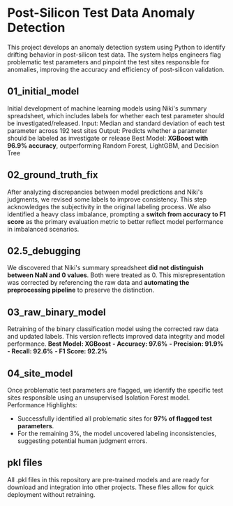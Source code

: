 # Post-Silicon Test Data Anomaly Detection
This project develops an anomaly detection system using Python to identify drifting behavior in post-silicon test data. The system helps engineers flag problematic test parameters and pinpoint the test sites responsible for anomalies, improving the accuracy and efficiency of post-silicon validation.

## 01_initial_model
Initial development of machine learning models using Niki's summary spreadsheet, which includes labels for whether each test parameter should be investigated/released.
Input: Median and standard deviation of each test parameter across 192 test sites
Output: Predicts whether a parameter should be labeled as investigate or release
Best Model: **XGBoost with 96.9% accuracy**, outperforming Random Forest, LightGBM, and Decision Tree

## 02_ground_truth_fix
After analyzing discrepancies between model predictions and Niki's judgments, we revised some labels to improve consistency. This step acknowledges the subjectivity in the original labeling process.
We also identified a heavy class imbalance, prompting a **switch from accuracy to F1 score** as the primary evaluation metric to better reflect model performance in imbalanced scenarios.

## 02.5_debugging
We discovered that Niki's summary spreadsheet **did not distinguish between NaN and 0 values**. Both were treated as 0. This misrepresentation was corrected by referencing the raw data and **automating the preprocessing pipeline** to preserve the distinction.

## 03_raw_binary_model
Retraining of the binary classification model using the corrected raw data and updated labels. This version reflects improved data integrity and model performance.
**Best Model: XGBoost**
**- Accuracy: 97.6%**
**- Precision: 91.9%**
**- Recall: 92.6%**
**- F1 Score: 92.2%**

## 04_site_model
Once problematic test parameters are flagged, we identify the specific test sites responsible using an unsupervised Isolation Forest model.
Performance Highlights:
- Successfully identified all problematic sites for **97% of flagged test parameters**.
- For the remaining 3%, the model uncovered labeling inconsistencies, suggesting potential human judgment errors.

## pkl files
All .pkl files in this repository are pre-trained models and are ready for download and integration into other projects. These files allow for quick deployment without retraining.
